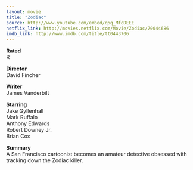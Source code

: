 ```yaml
---
layout: movie
title: "Zodiac"
source: http://www.youtube.com/embed/q6q_MfcDEEE
netflix_link: http://movies.netflix.com/Movie/Zodiac/70044686
imdb_link: http://www.imdb.com/title/tt0443706
---
```


__Rated__<br /><span class="rated ts">R</span>

__Director__<br />David Fincher

__Writer__<br />James Vanderbilt

__Starring__<br />Jake Gyllenhall<br />Mark Ruffalo<br />Anthony Edwards<br />Robert Downey Jr.<br />Brian Cox

__Summary__<br />A San Francisco cartoonist becomes an amateur detective obsessed with tracking down the Zodiac killer.